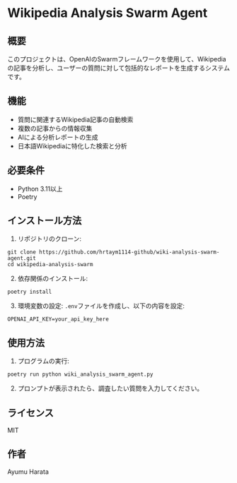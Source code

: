 # Wikipedia Analysis Swarm Agent

## 概要
このプロジェクトは、OpenAIのSwarmフレームワークを使用して、Wikipediaの記事を分析し、ユーザーの質問に対して包括的なレポートを生成するシステムです。

## 機能
- 質問に関連するWikipedia記事の自動検索
- 複数の記事からの情報収集
- AIによる分析レポートの生成
- 日本語Wikipediaに特化した検索と分析

## 必要条件
- Python 3.11以上
- Poetry

## インストール方法
1. リポジトリのクローン:
```
git clone https://github.com/hrtaym1114-github/wiki-analysis-swarm-agent.git
cd wikipedia-analysis-swarm
```

2. 依存関係のインストール:
```
poetry install
```

3. 環境変数の設定:
`.env`ファイルを作成し、以下の内容を設定:
```
OPENAI_API_KEY=your_api_key_here
```

## 使用方法
1. プログラムの実行:
```
poetry run python wiki_analysis_swarm_agent.py
```

2. プロンプトが表示されたら、調査したい質問を入力してください。

## ライセンス
MIT

## 作者
Ayumu Harata
